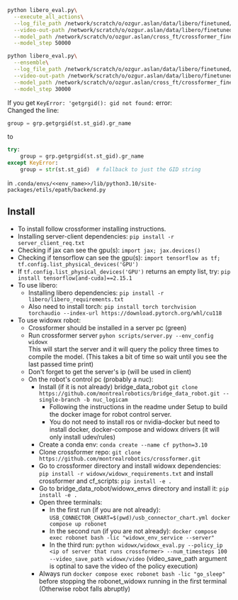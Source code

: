```bash
python libero_eval.py\
  --execute_all_actions\
  --log_file_path /network/scratch/o/ozgur.aslan/data/libero/finetuned/all_actions/50k/eval.log\
  --video-out-path /network/scratch/o/ozgur.aslan/data/libero/finetuned/all_actions/50k\
  --model_path /network/scratch/o/ozgur.aslan/cross_ft/crossformer_finetune/experiment_20250710_170012\
  --model_step 50000
```


```bash
python libero_eval.py\
  --ensemble\
  --log_file_path /network/scratch/o/ozgur.aslan/data/libero/finetuned/ensemble/30k/test.log\
  --video-out-path /network/scratch/o/ozgur.aslan/data/libero/finetuned/ensemble/30k\
  --model_path /network/scratch/o/ozgur.aslan/cross_ft/crossformer_finetune/experiment_20250710_170012\
  --model_step 30000
```

If you get ```KeyError: 'getgrgid(): gid not found:```  error:  
Changed the line:
```python 
group = grp.getgrgid(st.st_gid).gr_name
```
to
```python
try:
    group = grp.getgrgid(st.st_gid).gr_name
except KeyError:
    group = str(st.st_gid)  # fallback to just the GID string
```
in ```.conda/envs/<<env_name>>/lib/python3.10/site-packages/etils/epath/backend.py```


## Install
- To install follow crossformer installing instructions.
- Installing server-client dependencies: ```pip install -r server_client_req.txt ```
- Checking if jax can see the gpu(s): ```import jax; jax.devices() ```
- Checking if tensorflow can see the gpu(s): ```import tensorflow as tf; tf.config.list_physical_devices('GPU') ```
- If ```tf.config.list_physical_devices('GPU')``` returns an empty list, try: ```pip install tensorflow[and-cuda]==2.15.1 ```
- To use libero:
  - Installing libero dependencies: ```pip install -r libero/libero_requirements.txt ```
  - Also need to install torch: ```pip install torch torchvision torchaudio --index-url https://download.pytorch.org/whl/cu118 ```
- To use widowx robot:
  - Crossformer should be installed in a server pc (green)
  - Run crossformer server ```pyhon scripts/server.py --env_config widowx```   
This will start the server and it will query the policy three times to compile the model. (This takes a bit of time so wait until you see the last passed time print)
  - Don't forget to get the server's ip (will be used in client)
  - On the robot's control pc (probably a nuc):
    - Install (if it is not already) bridge_data_robot ```git clone https://github.com/montrealrobotics/bridge_data_robot.git --single-branch -b nuc_logicam```
      - Following the instructions in the readme under Setup to build the docker image for robot control server. 
      - You do not need to install ros or nvidia-docker but need to install docker, docker-compose and widowx drivers (it will only install udev/rules)
    - Create a conda env: ```conda create --name cf python=3.10```
    - Clone crossformer repo: ```git clone https://github.com/montrealrobotics/crossformer.git```
    - Go to crossformer directory and install widowx dependencies: ```pip install -r widowx/widowx_requirements.txt``` and install crossformer and cf_scripts: ```pip install -e .```
    - Go to bridge_data_robot/widowx_envs directory and install it: ```pip install -e .```
    - Open three terminals:
      - In the first run (if you are not already): ```USB_CONNECTOR_CHART=$(pwd)/usb_connector_chart.yml docker compose up robonet```
      - In the second run (if you are not already): ```docker compose exec robonet bash -lic "widowx_env_service --server"```
      - In the third run: ```python widowx/widowx_eval.py --policy_ip <ip of server that runs crossformer> --num_timesteps 100 --video_save_path widowx/video``` (video_save_path argument is optinal to save the video of the policy execution)
    - Always run ```docker compose exec robonet bash -lic "go_sleep"``` before stopping the robonet_widowx running in the first terminal (Otherwise robot falls abruptly) 
